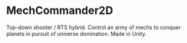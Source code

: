 # MechCommander2D
Top-down shooter / RTS hybrid. Control an army of mechs to conquer planets in pursuit of universe domination.
Made in Unity.
